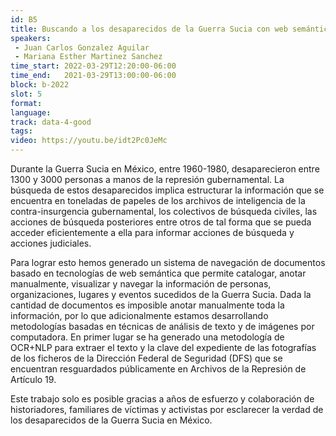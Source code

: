 ```yaml
---
id: B5
title: Buscando a los desaparecidos de la Guerra Sucia con web semántica y aprendizaje de máquina
speakers:
 - Juan Carlos Gonzalez Aguilar
 - Mariana Esther Martinez Sanchez
time_start: 2022-03-29T12:20:00-06:00
time_end:   2021-03-29T13:00:00-06:00
block: b-2022
slot: 5
format: 
language: 
track: data-4-good
tags:
video: https://youtu.be/idt2Pc0JeMc
---
```


Durante la Guerra Sucia en México, entre 1960-1980, desaparecieron entre
1300 y 3000 personas a manos de la represión gubernamental. La búsqueda de estos desaparecidos implica estructurar la información que se encuentra en toneladas de papeles de los archivos de inteligencia de la contra-insurgencia gubernamental, los colectivos de búsqueda civiles, las acciones de búsqueda posteriores entre otros de tal forma que se pueda acceder eficientemente a ella para informar acciones de búsqueda y acciones judiciales. 

Para lograr esto hemos generado un sistema de navegación de documentos basado en tecnologías de web semántica que permite catalogar, anotar manualmente, visualizar y navegar la información de personas, organizaciones, lugares y eventos sucedidos de la Guerra Sucia.
Dada la cantidad de documentos es imposible anotar manualmente toda la información, por lo que adicionalmente estamos desarrollando metodologías basadas en técnicas de análisis de texto y de imágenes por computadora. En primer lugar se ha generado una metodología de OCR+NLP para extraer el texto y la clave del expediente de las fotografías de los ficheros de la Dirección Federal de Seguridad (DFS) que se encuentran resguardados públicamente en Archivos de la Represión de Artículo 19. 

Este trabajo solo es posible gracias a años de esfuerzo y colaboración de historiadores, familiares de víctimas y activistas por esclarecer la verdad de los desaparecidos de la Guerra Sucia en México.

